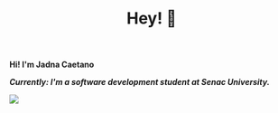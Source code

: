 
<html>
   
   <header><h1>Hey! 👋</h1></header>
                     
<b> Hi! I'm <b>Jadna Caetano</b><i>

<l1>Currently: I'm a software development student at Senac University.</l1>

        
</html>


<a href="https://www.linkedin.com/in/jadna-caetano-b327b7233" target="_blank">
<img src="https://img.shields.io/badge/-LinkedIn-%230077B5?style=for-the-badge&logo=linkedin&logoColor=white" target="_blank">
</a>



